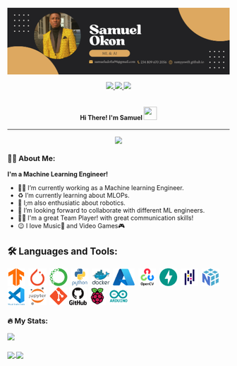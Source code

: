 <!-- <div id="headers" align="center">
  <img src="https://media.giphy.com/media/M9gbBd9nbDrOTu1Mqx/giphy.gif"/>
</div>
 -->
 ![](https://github.com/SamyySwift/SamyySwift/blob/main/img/Samuel%20Okon.png)
 
<div id="badges" align="center">
  <a href="https://www.linkedin.com/in/samuel-okon-61456b1b4/">
    <img src="https://img.shields.io/badge/LinkedIn-blue?logo=linkedin&logoColor=white&style=flat-square"/>
  </a>
  
  
  <a href="https://www.youtube.com/channel/UCpcOwTBCN6vs5J3Zz6tkoqQ">
    <img src="https://img.shields.io/badge/YouTube-red?logo=youtube&logoColor=white&style=flat-square"/>
  </a>
  
  <a href="https://samyyswift.github.io">
    <img src="https://img.shields.io/badge/Portfolio-green?logo=appveyor&logoColor=white&style=flat-square"/>
  </a>
</div>

<div align="center", id="badges">
<img src="https://komarev.com/ghpvc/?username=SamyySwift&style=flat-square&color=blue" alt=""/>
</div>


<h4 align = "center">
  Hi There! I'm Samuel
  <img src="https://media.giphy.com/media/hvRJCLFzcasrR4ia7z/giphy.gif" width="30px" height="30px"/>
</h4>

---

<div id="headers" align="center">
<!--   <img src="https://media.giphy.com/media/M9gbBd9nbDrOTu1Mqx/giphy.gif" width="350"/> -->
  <img align = 'center' src = "https://media.giphy.com/media/qgQUggAC3Pfv687qPC/giphy.gif" width="400"/>
</div>

### 👨‍💻 **About Me:**

**I'm a Machine Learning Engineer!**

- 👨‍💻 I’m currently working as a Machine learning Engineer.
- ♻️ I’m currently learning about MLOPs.
- 🤖 I;m also enthusiatic about robotics.
- 👯 I’m looking forward to collaborate with different ML engineers.
- 👨‍💼 I'm a great Team Player! with great communication skills!
- 😉 I love Music🎵 and Video Games🎮

## 🛠️ **Languages and Tools:**
  <div>
  <img src="https://github.com/devicons/devicon/blob/master/icons/tensorflow/tensorflow-original.svg" title="TF" alt="TF" width="40" height="40"/>&nbsp;
  <img src="https://github.com/devicons/devicon/blob/master/icons/pytorch/pytorch-original.svg" title="Python" alt="Python" width="40" height="40"/>&nbsp;
  <img src="https://github.com/devicons/devicon/blob/master/icons/anaconda/anaconda-original.svg" title="Anaconda" alt="Anaconda" width="40" height="40"/>&nbsp;
  <img src="https://github.com/devicons/devicon/blob/master/icons/python/python-original-wordmark.svg" title="Python" alt="Python" width="40" height="40"/>&nbsp;
  <img src="https://github.com/devicons/devicon/blob/master/icons/docker/docker-original-wordmark.svg" title="Python" alt="Python" width="40" height="40"/>&nbsp;
  <img src="https://github.com/devicons/devicon/blob/master/icons/azure/azure-original.svg" title="Python" alt="Python" width="50" height="40"/>&nbsp;
  <img src="https://github.com/devicons/devicon/blob/master/icons/opencv/opencv-original-wordmark.svg" title="Anaconda" alt="Anaconda" width="40" height="40"/>&nbsp;
  <img src="https://github.com/devicons/devicon/blob/master/icons/fastapi/fastapi-original.svg" title="Python" alt="Python" width="40" height="40"/>&nbsp;
  <img src="https://github.com/devicons/devicon/blob/master/icons/pandas/pandas-original.svg" title="Python" alt="Python" width="40" height="40"/>&nbsp;
  <img src="https://github.com/devicons/devicon/blob/master/icons/numpy/numpy-original.svg" title="Python" alt="Python" width="40" height="40"/>&nbsp;
  <img src="https://github.com/devicons/devicon/blob/master/icons/vscode/vscode-original-wordmark.svg" title="Anaconda" alt="Anaconda" width="40" height="40"/>&nbsp;
  <img src="https://github.com/devicons/devicon/blob/master/icons/jupyter/jupyter-original-wordmark.svg" title="Jupyter" alt="Jupyter" width="40" height="40"/>&nbsp;
  <img src="https://github.com/devicons/devicon/blob/master/icons/git/git-original.svg" title="Git" **alt="Git" width="40" height="40"/>
  <img src="https://github.com/devicons/devicon/blob/master/icons/github/github-original-wordmark.svg" title="Github" **alt="Github" width="40" height="40"/>
  <img src="https://github.com/devicons/devicon/blob/master/icons/raspberrypi/raspberrypi-original.svg" title="Jupyter" alt="Jupyter" width="40" height="40"/>&nbsp;
   <img src="https://github.com/devicons/devicon/blob/master/icons/arduino/arduino-original-wordmark.svg" title="Jupyter" alt="Jupyter" width="40" height="40"/>&nbsp;
  </div>
  

  ### 🔥 **My Stats:**
  
<a href="https://github.com/SamyySwift/github-readme-stats">
  <img align="center" src="https://github-readme-stats.vercel.app/api/top-langs/?username=SamyySwift&layout=compact&theme="vision-friendly-dark"/>
</a>

#####

<a href="(https://github.com/SamyySwift/github-readme-stats">
  <img align="center" src="https://github-readme-stats.vercel.app/api?username=SamyySwift&hide=issues&show_icons=true&theme=gruvbox"/>
</a>

<a href="https://git.io/streak-stats">
  <img align="center" src="http://github-readme-streak-stats.herokuapp.com?user=SamyySwift&theme=gruvbox&date_format=M%20j%5B%2C%20Y%5D"/>
</a>
